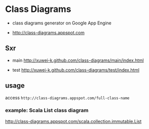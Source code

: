 # Class Diagrams

* class diagrams generator on Google App Engine

* http://class-diagrams.appspot.com

## Sxr

* main http://xuwei-k.github.com/class-diagrams/main/index.html

* test http://xuwei-k.github.com/class-diagrams/test/index.html

## usage

access `http://class-diagrams.appspot.com/full-class-name`

### example: Scala List class diagram

http://class-diagrams.appspot.com/scala.collection.immutable.List

